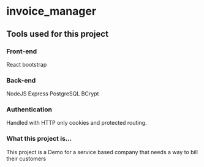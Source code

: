 # invoice_manager

## Tools used for this project
### Front-end
React
bootstrap

### Back-end
NodeJS
Express
PostgreSQL
BCrypt

### Authentication
Handled with HTTP only cookies and protected routing.

### What this project is...
This project is a Demo for a service based company that needs a way to bill their customers

 
